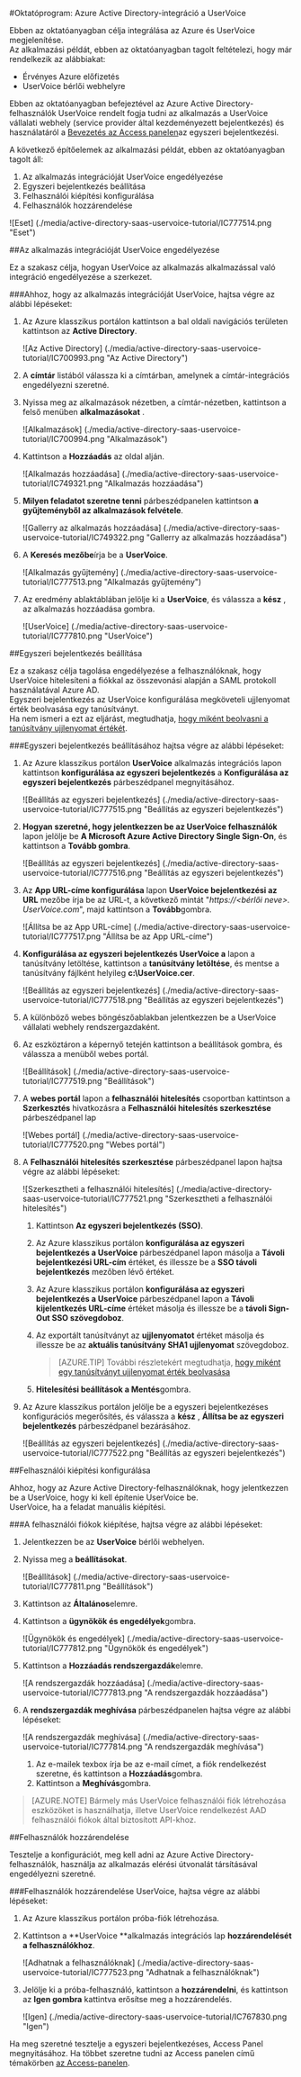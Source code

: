 <properties 
    pageTitle="Oktatóprogram: Azure Active Directory-integráció a UserVoice |} Microsoft Azure" 
    description="Megtudhatja, hogyan használhatja a UserVoice az Azure Active Directory ahhoz, hogy az egyszeri bejelentkezés, automatikus kiépítési és az egyéb!." 
    services="active-directory" 
    authors="jeevansd"  
    documentationCenter="na" 
    manager="femila"/>
<tags 
    ms.service="active-directory" 
    ms.devlang="na" 
    ms.topic="article" 
    ms.tgt_pltfrm="na" 
    ms.workload="identity" 
    ms.date="09/11/2016" 
    ms.author="jeedes" />

#<a name="tutorial-azure-active-directory-integration-with-uservoice"></a>Oktatóprogram: Azure Active Directory-integráció a UserVoice
  
Ebben az oktatóanyagban célja integrálása az Azure és UserVoice megjelenítése.  
Az alkalmazási példát, ebben az oktatóanyagban tagolt feltételezi, hogy már rendelkezik az alábbiakat:

-   Érvényes Azure előfizetés
-   UserVoice bérlői webhelyre
  
Ebben az oktatóanyagban befejeztével az Azure Active Directory-felhasználók UserVoice rendelt fogja tudni az alkalmazás a UserVoice vállalati webhely (service provider által kezdeményezett bejelentkezés) és használatáról a [Bevezetés az Access panelen](active-directory-saas-access-panel-introduction.md)az egyszeri bejelentkezési.
  
A következő építőelemek az alkalmazási példát, ebben az oktatóanyagban tagolt áll:

1.  Az alkalmazás integrációját UserVoice engedélyezése
2.  Egyszeri bejelentkezés beállítása
3.  Felhasználói kiépítési konfigurálása
4.  Felhasználók hozzárendelése

![Eset] (./media/active-directory-saas-uservoice-tutorial/IC777514.png "Eset")

##<a name="enabling-the-application-integration-for-uservoice"></a>Az alkalmazás integrációját UserVoice engedélyezése
  
Ez a szakasz célja, hogyan UserVoice az alkalmazás alkalmazással való integráció engedélyezése a szerkezet.

###<a name="to-enable-the-application-integration-for-uservoice-perform-the-following-steps"></a>Ahhoz, hogy az alkalmazás integrációját UserVoice, hajtsa végre az alábbi lépéseket:

1.  Az Azure klasszikus portálon kattintson a bal oldali navigációs területen kattintson az **Active Directory**.

    ![Az Active Directory] (./media/active-directory-saas-uservoice-tutorial/IC700993.png "Az Active Directory")

2.  A **címtár** listából válassza ki a címtárban, amelynek a címtár-integrációs engedélyezni szeretné.

3.  Nyissa meg az alkalmazások nézetben, a címtár-nézetben, kattintson a felső menüben **alkalmazásokat** .

    ![Alkalmazások] (./media/active-directory-saas-uservoice-tutorial/IC700994.png "Alkalmazások")

4.  Kattintson a **Hozzáadás** az oldal alján.

    ![Alkalmazás hozzáadása] (./media/active-directory-saas-uservoice-tutorial/IC749321.png "Alkalmazás hozzáadása")

5.  **Milyen feladatot szeretne tenni** párbeszédpanelen kattintson **a gyűjteményből az alkalmazások felvétele**.

    ![Gallerry az alkalmazás hozzáadása] (./media/active-directory-saas-uservoice-tutorial/IC749322.png "Gallerry az alkalmazás hozzáadása")

6.  A **Keresés mezőbe**írja be a **UserVoice**.

    ![Alkalmazás gyűjtemény] (./media/active-directory-saas-uservoice-tutorial/IC777513.png "Alkalmazás gyűjtemény")

7.  Az eredmény ablaktáblában jelölje ki a **UserVoice**, és válassza a **kész** , az alkalmazás hozzáadása gombra.

    ![UserVoice] (./media/active-directory-saas-uservoice-tutorial/IC777810.png "UserVoice")

##<a name="configuring-single-sign-on"></a>Egyszeri bejelentkezés beállítása
  
Ez a szakasz célja tagolása engedélyezése a felhasználóknak, hogy UserVoice hitelesíteni a fiókkal az összevonási alapján a SAML protokoll használatával Azure AD.  
Egyszeri bejelentkezés az UserVoice konfigurálása megköveteli ujjlenyomat érték beolvasása egy tanúsítványt.  
Ha nem ismeri a ezt az eljárást, megtudhatja, [hogy miként beolvasni a tanúsítvány ujjlenyomat értékét](http://youtu.be/YKQF266SAxI).

###<a name="to-configure-single-sign-on-perform-the-following-steps"></a>Egyszeri bejelentkezés beállításához hajtsa végre az alábbi lépéseket:

1.  Az Azure klasszikus portálon **UserVoice** alkalmazás integrációs lapon kattintson **konfigurálása az egyszeri bejelentkezés** a **Konfigurálása az egyszeri bejelentkezés** párbeszédpanel megnyitásához.

    ![Beállítás az egyszeri bejelentkezés] (./media/active-directory-saas-uservoice-tutorial/IC777515.png "Beállítás az egyszeri bejelentkezés")

2.  **Hogyan szeretné, hogy jelentkezzen be az UserVoice felhasználók** lapon jelölje be **A Microsoft Azure Active Directory Single Sign-On**, és kattintson a **Tovább gombra**.

    ![Beállítás az egyszeri bejelentkezés] (./media/active-directory-saas-uservoice-tutorial/IC777516.png "Beállítás az egyszeri bejelentkezés")

3.  Az **App URL-címe konfigurálása** lapon **UserVoice bejelentkezési az URL** mezőbe írja be az URL-t, a következő mintát "*https://\<bérlői neve\>. UserVoice.com*", majd kattintson a **Tovább**gombra.

    ![Állítsa be az App URL-címe] (./media/active-directory-saas-uservoice-tutorial/IC777517.png "Állítsa be az App URL-címe")

4.  **Konfigurálása az egyszeri bejelentkezés UserVoice a** lapon a tanúsítvány letöltése, kattintson a **tanúsítvány letöltése**, és mentse a tanúsítvány fájlként helyileg **c:\\UserVoice.cer**.

    ![Beállítás az egyszeri bejelentkezés] (./media/active-directory-saas-uservoice-tutorial/IC777518.png "Beállítás az egyszeri bejelentkezés")

5.  A különböző webes böngészőablakban jelentkezzen be a UserVoice vállalati webhely rendszergazdaként.

6.  Az eszköztáron a képernyő tetején kattintson a beállítások gombra, és válassza a menüből webes portál.

    ![Beállítások] (./media/active-directory-saas-uservoice-tutorial/IC777519.png "Beállítások")

7.  A **webes portál** lapon a **felhasználói hitelesítés** csoportban kattintson a **Szerkesztés** hivatkozásra a **Felhasználói hitelesítés szerkesztése** párbeszédpanel lap

    ![Webes portál] (./media/active-directory-saas-uservoice-tutorial/IC777520.png "Webes portál")

8.  A **Felhasználói hitelesítés szerkesztése** párbeszédpanel lapon hajtsa végre az alábbi lépéseket:

    ![Szerkesztheti a felhasználói hitelesítés] (./media/active-directory-saas-uservoice-tutorial/IC777521.png "Szerkesztheti a felhasználói hitelesítés")

    1.  Kattintson **Az egyszeri bejelentkezés (SSO)**.
    2.  Az Azure klasszikus portálon **konfigurálása az egyszeri bejelentkezés a UserVoice** párbeszédpanel lapon másolja a **Távoli bejelentkezési URL-cím** értéket, és illessze be a **SSO távoli bejelentkezés** mezőben lévő értéket.
    3.  Az Azure klasszikus portálon **konfigurálása az egyszeri bejelentkezés a UserVoice** párbeszédpanel lapon a **Távoli kijelentkezés URL-címe** értéket másolja és illessze be a **távoli Sign-Out SSO szövegdoboz**.
    4.  Az exportált tanúsítványt az **ujjlenyomatot** értéket másolja és illessze be az **aktuális tanúsítvány SHA1 ujjlenyomat** szövegdoboz.  

        >[AZURE.TIP] További részletekért megtudhatja, [hogy miként egy tanúsítványt ujjlenyomat érték beolvasása](http://youtu.be/YKQF266SAxI)

    5.  **Hitelesítési beállítások a Mentés**gombra.

9.  Az Azure klasszikus portálon jelölje be a egyszeri bejelentkezéses konfigurációs megerősítés, és válassza a **kész** , **Állítsa be az egyszeri bejelentkezés** párbeszédpanel bezárásához.

    ![Beállítás az egyszeri bejelentkezés] (./media/active-directory-saas-uservoice-tutorial/IC777522.png "Beállítás az egyszeri bejelentkezés")

##<a name="configuring-user-provisioning"></a>Felhasználói kiépítési konfigurálása
  
Ahhoz, hogy az Azure Active Directory-felhasználóknak, hogy jelentkezzen be a UserVoice, hogy ki kell építenie UserVoice be.  
UserVoice, ha a feladat manuális kiépítési.

###<a name="to-provision-a-user-accounts-perform-the-following-steps"></a>A felhasználói fiókok kiépítése, hajtsa végre az alábbi lépéseket:

1.  Jelentkezzen be az **UserVoice** bérlői webhelyen.

2.  Nyissa meg a **beállításokat**.

    ![Beállítások] (./media/active-directory-saas-uservoice-tutorial/IC777811.png "Beállítások")

3.  Kattintson az **Általános**elemre.

4.  Kattintson a **ügynökök és engedélyek**gombra.

    ![Ügynökök és engedélyek] (./media/active-directory-saas-uservoice-tutorial/IC777812.png "Ügynökök és engedélyek")

5.  Kattintson a **Hozzáadás rendszergazdák**elemre.

    ![A rendszergazdák hozzáadása] (./media/active-directory-saas-uservoice-tutorial/IC777813.png "A rendszergazdák hozzáadása")

6.  A **rendszergazdák meghívása** párbeszédpanelen hajtsa végre az alábbi lépéseket:

    ![A rendszergazdák meghívása] (./media/active-directory-saas-uservoice-tutorial/IC777814.png "A rendszergazdák meghívása")

    1.  Az e-mailek texbox írja be az e-mail címet, a fiók rendelkezést szeretne, és kattintson a **Hozzáadás**gombra.
    2.  Kattintson a **Meghívás**gombra.

>[AZURE.NOTE] Bármely más UserVoice felhasználói fiók létrehozása eszközöket is használhatja, illetve UserVoice rendelkezést AAD felhasználói fiókok által biztosított API-khoz.

##<a name="assigning-users"></a>Felhasználók hozzárendelése
  
Tesztelje a konfigurációt, meg kell adni az Azure Active Directory-felhasználók, használja az alkalmazás elérési útvonalát társításával engedélyezni szeretné.

###<a name="to-assign-users-to-uservoice-perform-the-following-steps"></a>Felhasználók hozzárendelése UserVoice, hajtsa végre az alábbi lépéseket:

1.  Az Azure klasszikus portálon próba-fiók létrehozása.

2.  Kattintson a **UserVoice **alkalmazás integrációs lap **hozzárendelését a felhasználókhoz**.

    ![Adhatnak a felhasználóknak] (./media/active-directory-saas-uservoice-tutorial/IC777523.png "Adhatnak a felhasználóknak")

3.  Jelölje ki a próba-felhasználó, kattintson a **hozzárendelni**, és kattintson az **Igen gombra** kattintva erősítse meg a hozzárendelés.

    ![Igen] (./media/active-directory-saas-uservoice-tutorial/IC767830.png "Igen")
  
Ha meg szeretné tesztelje a egyszeri bejelentkezéses, Access Panel megnyitásához. Ha többet szeretne tudni az Access panelen című témakörben [az Access-panelen](active-directory-saas-access-panel-introduction.md).